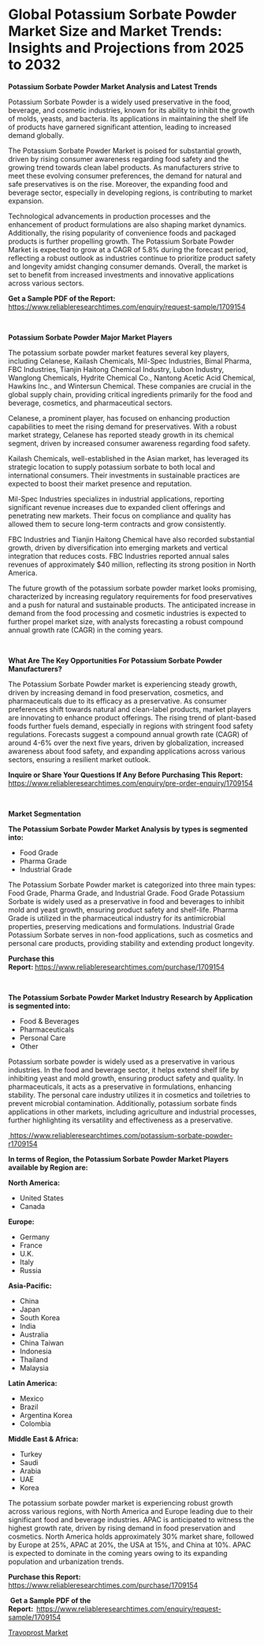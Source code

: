 <p><h1>Global Potassium Sorbate Powder Market Size and Market Trends: Insights and Projections from 2025 to 2032</h1></p><p><strong>Potassium Sorbate Powder Market Analysis and Latest Trends</strong></p>
<p><p>Potassium Sorbate Powder is a widely used preservative in the food, beverage, and cosmetic industries, known for its ability to inhibit the growth of molds, yeasts, and bacteria. Its applications in maintaining the shelf life of products have garnered significant attention, leading to increased demand globally.</p><p>The Potassium Sorbate Powder Market is poised for substantial growth, driven by rising consumer awareness regarding food safety and the growing trend towards clean label products. As manufacturers strive to meet these evolving consumer preferences, the demand for natural and safe preservatives is on the rise. Moreover, the expanding food and beverage sector, especially in developing regions, is contributing to market expansion.</p><p>Technological advancements in production processes and the enhancement of product formulations are also shaping market dynamics. Additionally, the rising popularity of convenience foods and packaged products is further propelling growth. The Potassium Sorbate Powder Market is expected to grow at a CAGR of 5.8% during the forecast period, reflecting a robust outlook as industries continue to prioritize product safety and longevity amidst changing consumer demands. Overall, the market is set to benefit from increased investments and innovative applications across various sectors.</p></p>
<p><strong>Get a Sample PDF of the Report:&nbsp;</strong> <a href="https://www.reliableresearchtimes.com/enquiry/request-sample/1709154?utm_campaign=2940&utm_medium=2&utm_source=Github&utm_content=ia&utm_term=27032025&utm_id=potassium-sorbate-powder">https://www.reliableresearchtimes.com/enquiry/request-sample/1709154</a></p>
<p>&nbsp;</p>
<p><strong>Potassium Sorbate Powder Major Market Players</strong></p>
<p><p>The potassium sorbate powder market features several key players, including Celanese, Kailash Chemicals, Mil-Spec Industries, Bimal Pharma, FBC Industries, Tianjin Haitong Chemical Industry, Lubon Industry, Wanglong Chemicals, Hydrite Chemical Co., Nantong Acetic Acid Chemical, Hawkins Inc., and Wintersun Chemical. These companies are crucial in the global supply chain, providing critical ingredients primarily for the food and beverage, cosmetics, and pharmaceutical sectors.</p><p>Celanese, a prominent player, has focused on enhancing production capabilities to meet the rising demand for preservatives. With a robust market strategy, Celanese has reported steady growth in its chemical segment, driven by increased consumer awareness regarding food safety.</p><p>Kailash Chemicals, well-established in the Asian market, has leveraged its strategic location to supply potassium sorbate to both local and international consumers. Their investments in sustainable practices are expected to boost their market presence and reputation.</p><p>Mil-Spec Industries specializes in industrial applications, reporting significant revenue increases due to expanded client offerings and penetrating new markets. Their focus on compliance and quality has allowed them to secure long-term contracts and grow consistently.</p><p>FBC Industries and Tianjin Haitong Chemical have also recorded substantial growth, driven by diversification into emerging markets and vertical integration that reduces costs. FBC Industries reported annual sales revenues of approximately $40 million, reflecting its strong position in North America.</p><p>The future growth of the potassium sorbate powder market looks promising, characterized by increasing regulatory requirements for food preservatives and a push for natural and sustainable products. The anticipated increase in demand from the food processing and cosmetic industries is expected to further propel market size, with analysts forecasting a robust compound annual growth rate (CAGR) in the coming years.</p></p>
<p>&nbsp;</p>
<p><strong>What Are The Key Opportunities For Potassium Sorbate Powder Manufacturers?</strong></p>
<p><p>The Potassium Sorbate Powder market is experiencing steady growth, driven by increasing demand in food preservation, cosmetics, and pharmaceuticals due to its efficacy as a preservative. As consumer preferences shift towards natural and clean-label products, market players are innovating to enhance product offerings. The rising trend of plant-based foods further fuels demand, especially in regions with stringent food safety regulations. Forecasts suggest a compound annual growth rate (CAGR) of around 4-6% over the next five years, driven by globalization, increased awareness about food safety, and expanding applications across various sectors, ensuring a resilient market outlook.</p></p>
<p><strong>Inquire or Share Your Questions If Any Before Purchasing This Report:</strong> <a href="https://www.reliableresearchtimes.com/enquiry/pre-order-enquiry/1709154?utm_campaign=2940&utm_medium=2&utm_source=Github&utm_content=ia&utm_term=27032025&utm_id=potassium-sorbate-powder">https://www.reliableresearchtimes.com/enquiry/pre-order-enquiry/1709154</a></p>
<p>&nbsp;</p>
<p><strong>Market Segmentation</strong></p>
<p><strong>The Potassium Sorbate Powder Market Analysis by types is segmented into:</strong></p>
<p><ul><li>Food Grade</li><li>Pharma Grade</li><li>Industrial Grade</li></ul></p>
<p><p>The Potassium Sorbate Powder market is categorized into three main types: Food Grade, Pharma Grade, and Industrial Grade. Food Grade Potassium Sorbate is widely used as a preservative in food and beverages to inhibit mold and yeast growth, ensuring product safety and shelf-life. Pharma Grade is utilized in the pharmaceutical industry for its antimicrobial properties, preserving medications and formulations. Industrial Grade Potassium Sorbate serves in non-food applications, such as cosmetics and personal care products, providing stability and extending product longevity.</p></p>
<p><strong>Purchase this Report:&nbsp;</strong><a href="https://www.reliableresearchtimes.com/purchase/1709154?utm_campaign=2940&utm_medium=2&utm_source=Github&utm_content=ia&utm_term=27032025&utm_id=potassium-sorbate-powder">https://www.reliableresearchtimes.com/purchase/1709154</a></p>
<p>&nbsp;</p>
<p><strong>The Potassium Sorbate Powder Market Industry Research by Application is segmented into:</strong></p>
<p><ul><li>Food & Beverages</li><li>Pharmaceuticals</li><li>Personal Care</li><li>Other</li></ul></p>
<p><p>Potassium sorbate powder is widely used as a preservative in various industries. In the food and beverage sector, it helps extend shelf life by inhibiting yeast and mold growth, ensuring product safety and quality. In pharmaceuticals, it acts as a preservative in formulations, enhancing stability. The personal care industry utilizes it in cosmetics and toiletries to prevent microbial contamination. Additionally, potassium sorbate finds applications in other markets, including agriculture and industrial processes, further highlighting its versatility and effectiveness as a preservative.</p></p>
<p><a href="https://www.reliableresearchtimes.com/potassium-sorbate-powder-r1709154?utm_campaign=2940&utm_medium=2&utm_source=Github&utm_content=ia&utm_term=27032025&utm_id=potassium-sorbate-powder">&nbsp;https://www.reliableresearchtimes.com/potassium-sorbate-powder-r1709154</a></p>
<p><strong>In terms of Region, the Potassium Sorbate Powder Market Players available by Region are:</strong></p>
<p>
    <p> <strong> North America: </strong>
        <ul>
            <li>United States</li>
            <li>Canada</li>
        </ul>
        </p> 
    <p> <strong> Europe: </strong>
        <ul>
            <li>Germany</li>
            <li>France</li>
            <li>U.K.</li>
            <li>Italy</li>
            <li>Russia</li>
        </ul>
        </p> 
    <p> <strong> Asia-Pacific: </strong>
        <ul>
            <li>China</li>
            <li>Japan</li>
            <li>South Korea</li>
            <li>India</li>
            <li>Australia</li>
            <li>China Taiwan</li>
            <li>Indonesia</li>
            <li>Thailand</li>
            <li>Malaysia</li>
        </ul>
        </p> 
    <p> <strong> Latin America: </strong>
        <ul>
            <li>Mexico</li>
            <li>Brazil</li>
            <li>Argentina Korea</li>
            <li>Colombia</li>
        </ul>
        </p> 
    <p> <strong> Middle East & Africa: </strong>
        <ul>
            <li>Turkey</li>
            <li>Saudi</li>
            <li>Arabia</li>
            <li>UAE</li>
            <li>Korea</li>
        </ul>
    </p>
    </p>
<p><p>The potassium sorbate powder market is experiencing robust growth across various regions, with North America and Europe leading due to their significant food and beverage industries. APAC is anticipated to witness the highest growth rate, driven by rising demand in food preservation and cosmetics. North America holds approximately 30% market share, followed by Europe at 25%, APAC at 20%, the USA at 15%, and China at 10%. APAC is expected to dominate in the coming years owing to its expanding population and urbanization trends.</p></p>
<p><strong>Purchase this Report: </strong><a href="https://www.reliableresearchtimes.com/purchase/1709154?utm_campaign=2940&utm_medium=2&utm_source=Github&utm_content=ia&utm_term=27032025&utm_id=potassium-sorbate-powder">https://www.reliableresearchtimes.com/purchase/1709154</a></p>
<p>&nbsp;<strong>Get a Sample PDF of the Report:&nbsp;&nbsp;</strong><a href="https://www.reliableresearchtimes.com/enquiry/request-sample/1709154?utm_campaign=2940&utm_medium=2&utm_source=Github&utm_content=ia&utm_term=27032025&utm_id=potassium-sorbate-powder">https://www.reliableresearchtimes.com/enquiry/request-sample/1709154</a></p>
<p><strong></strong></p>
<p><p><a href="https://github.com/sawrovpipolo/Market-Research-Report-List-1/blob/main/travoprost-market.md?utm_campaign=2940&utm_medium=2&utm_source=Github&utm_content=ia&utm_term=27032025&utm_id=potassium-sorbate-powder">Travoprost Market</a></p></p>